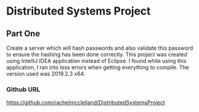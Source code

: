 # Distributed Systems Project

## Part One 
Create a server which will hash passwords and also validate this password to ensure the hashing has 
been done correctly.
This project was created using IntelliJ IDEA application instead of Eclipse. I found while using this application, I ran into less errors when getting everything to compile. The version used was 2019.2.3 x64.

### Github URL
https://github.com/rachelmcclelland/DistributedSystemsProject


